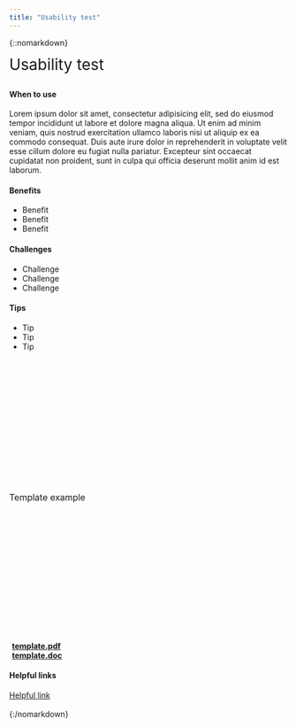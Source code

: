 ```yaml
---
title: "Usability test"
---
```

{::nomarkdown}
<div class="pl-pattern">
    <div class="row">
        <div class="col-sm-6">
            <h3 style="font-size: 28px; font-weight: 400; margin-top: 0">Usability test</h3>
			<h4>When to use</h4>
			<p>Lorem ipsum dolor sit amet, consectetur adipisicing elit, sed do eiusmod
						tempor incididunt ut labore et dolore magna aliqua. Ut enim ad minim veniam,
						quis nostrud exercitation ullamco laboris nisi ut aliquip ex ea commodo
						consequat. Duis aute irure dolor in reprehenderit in voluptate velit esse
						cillum dolore eu fugiat nulla pariatur. Excepteur sint occaecat cupidatat non
						proident, sunt in culpa qui officia deserunt mollit anim id est laborum.</p>
			<h4>Benefits</h4> 
			<ul>
				<li>Benefit</li>
				<li>Benefit</li>
				<li>Benefit</li>
			</ul>
			<h4>Challenges</h4>
			<ul>
				<li>Challenge</li>
				<li>Challenge</li>
				<li>Challenge</li>
			</ul>
			<h4>Tips</h4> 
			<ul>
				<li>Tip</li>
				<li>Tip</li>
				<li>Tip</li>
			</ul>
        </div>
        <div class="col-sm-6">
            <div class="well text-center" style="font-size: 16px; height: 500px; line-height: 500px; width: 100%">Template example</div>
            <div class="" style="margin-top: 10px">
                <a href="#"><i class="icon icon-file-pdf-o" style="margin-right: 5px"></i><b>template.pdf</b></a>
                <br>
                <a href="#"><i class="icon icon-file-word-o" style="margin-right: 5px"></i><b>template.doc</b></a>
            </div>
            <h4>Helpful links</h4>
            <a href="#" target="_blank">Helpful link</a>
        </div>
    </div>
    <br>
</div>
{:/nomarkdown}
